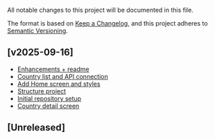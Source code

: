 All notable changes to this project will be documented in this file.

The format is based on [Keep a Changelog](https://keepachangelog.com/en/1.0.0/),
and this project adheres to [Semantic Versioning](https://semver.org/spec/v2.0.0.html).

## [v2025-09-16]

- [Enhancements + readme](url)
- [Country list and API connection](url)
- [Add Home screen and styles](url)
- [Structure project](url)
- [Initial repository setup](url)
- [Country detail screen](url)

## [Unreleased]